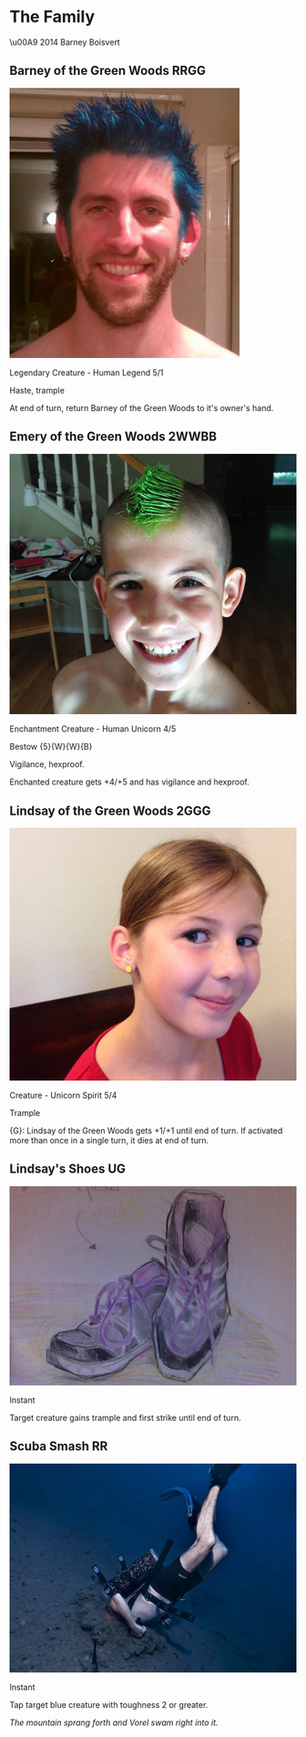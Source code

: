 # The Family

\u00A9 2014 Barney Boisvert

## Barney of the Green Woods RRGG

![Dolores Boisvert](artwork/barney.jpg)

Legendary Creature - Human Legend 5/1

Haste, trample

At end of turn, return Barney of the Green Woods to it's owner's hand.

## Emery of the Green Woods 2WWBB

![Barney Boisvert](artwork/emery.jpg)

Enchantment Creature - Human Unicorn 4/5

Bestow {5}{W}{W}{B}

Vigilance, hexproof.

Enchanted creature gets +4/+5 and has vigilance and hexproof.

## Lindsay of the Green Woods 2GGG

![Barney Boisvert](artwork/lindsay.jpg)

Creature - Unicorn Spirit 5/4

Trample

{G}: Lindsay of the Green Woods gets +1/+1 until end of turn.  If activated more than once in a single turn, it dies at end of turn.

## Lindsay's Shoes UG

![Brenna Switzer](artwork/lindsays_shoes.jpg)

Instant

Target creature gains trample and first strike until end of turn.

## Scuba Smash RR

![Diving Instructor](artwork/scuba_smash.jpeg)

Instant

Tap target blue creature with toughness 2 or greater.

*The mountain sprang forth and Vorel swam right into it.*
